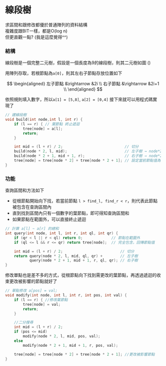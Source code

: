 # 線段樹
求區間和跟修改都優於普通陣列的資料結構 <br>
複雜度跟BIT一樣，都是O(log n) <br>
但更直觀一點? (我是這麼覺得^^) <br>

### 結構
線段樹是一個完整二元樹，假設是一個長度為9的線段樹，則其二元樹如圖
()

用陣列存取，若根節點為`a[0]`，則其左右子節點存放位置如下

$$
\begin{aligned}
左子節點 &\rightarrow &2i \\
右子節點 &\rightarrow &2i+1 \\
\end{aligned}
$$

依照規則填入數字，所以`a[1] = [5,8]`, `a[2] = [0,4]` <b4>
接下來就可以用程式碼實現了 
``` cpp
// 建線段樹
void build(int node,int l, int r) {
    if (l == r) { // 葉節點 終止遞迴
        tree[node] = a[l];
        return;
    }

    int mid = (l + r) / 2;                            // 切分
    build(node * 2, l, mid);                          // 左子樹 → node*2
    build(node * 2 + 1, mid + 1, r);                  // 右子樹 → node*2+1
    tree[node] = tree[node * 2] + tree[node * 2 + 1]; // 設定當前節點值為兩子節點總和
}
```

### 功能
查詢區間和方法如下
- 從根節點開始向下找，若當前節點 `l > find_l, find_r < r`，則代表此節點被包含在查詢區間內
- 直到找到區間內只有一個數字的葉節點，即可得知查詢區間和
- 如果節點在範圍外，可以直接終止遞迴

```cpp
// 計算 a[l] ~ a[r] 的總和
int query(int node, int l, int r, int ql, int qr) {
    if (qr < l || r < ql) return 0;             // 節點在範圍外
    if (ql <= l && r <= qr) return tree[node];  // 完全包含，回傳節點值

    int mid = (l + r) / 2;                          // 切分
    return query(node * 2, l, mid, ql, qr) +        // 左子樹
           query(node * 2 + 1, mid + 1, r, ql, qr); // 右子樹
}
```
修改單點也是差不多的方式，從根節點向下找到需更改的葉節點，再透過遞迴的收束更改被影響的節點就好了
```cpp
// 單點修改 a[pos] = val;
void modify(int node, int l, int r, int pos, int val) {
    if (l == r) { //修改葉節點
        tree[node] = val;
        return;
    }

    //二分搜尋
    int mid = (l + r) / 2;
    if (pos <= mid)
        modify(node * 2, l, mid, pos, val);
    else
        modify(node * 2 + 1, mid + 1, r, pos, val);

    tree[node] = tree[node * 2] + tree[node * 2 + 1]; //更改被影響節點
}

```



